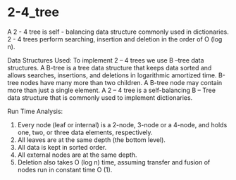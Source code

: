 # 2-4_tree
A 2 - 4 tree is self - balancing data structure commonly used in dictionaries. 2 - 4 trees perform searching, insertion and deletion in the order of O (log n).

Data Structures Used:
To implement 2 – 4 trees we use B –tree data structures. A B-tree is a tree data structure that keeps data sorted and allows searches, insertions, and deletions in logarithmic amortized time.
B-tree nodes have many more than two children. A B-tree node may contain more than just a single element.
A 2 – 4 tree is a self-balancing B – Tree data structure that is commonly used to implement dictionaries.

Run Time Analysis:
1. Every node (leaf or internal) is a 2-node, 3-node or a 4-node, and holds one, two, or three data elements, respectively.
2. All leaves are at the same depth (the bottom level).
3. All data is kept in sorted order.
4. All external nodes are at the same depth.
5. Deletion also takes O (log n) time, assuming transfer and fusion of nodes run in constant time O (1).